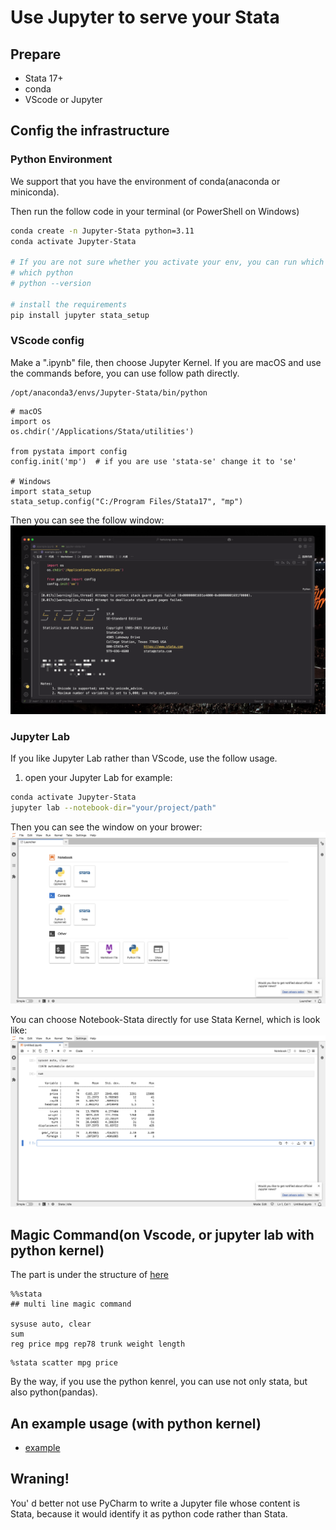 # Use Jupyter to serve your Stata
## Prepare
- Stata 17+
- conda
- VScode or Jupyter

## Config the infrastructure
### Python Environment
We support that you have the environment of conda(anaconda or miniconda).

Then run the follow code in your terminal (or PowerShell on Windows)
```bash
conda create -n Jupyter-Stata python=3.11
conda activate Jupyter-Stata

# If you are not sure whether you activate your env, you can run which python or python --version for insurance.
# which python
# python --version

# install the requirements
pip install jupyter stata_setup
```

### VScode config
Make a ".ipynb" file, then choose Jupyter Kernel.
If you are macOS and use the commands before, you can use follow path directly.
```text
/opt/anaconda3/envs/Jupyter-Stata/bin/python
```

```Jupyter
# macOS
import os
os.chdir('/Applications/Stata/utilities') 

from pystata import config
config.init('mp')  # if you are use 'stata-se' change it to 'se'

# Windows
import stata_setup
stata_setup.config("C:/Program Files/Stata17", "mp")
```

Then you can see the follow window:
![pystata-example-window](images/pystata.png)

### Jupyter Lab
If you like Jupyter Lab rather than VScode, use the follow usage.

1. open your Jupyter Lab
for example:
```bash
conda activate Jupyter-Stata
jupyter lab --notebook-dir="your/project/path"
```

Then you can see the window on your brower:
![Jupyter Lab in Brower](images/jupyterlab.png)

You can choose Notebook-Stata directly for use Stata Kernel, which is look like:
![Jupyter Stata Use](images/jupyterLabExample.png)

## Magic Command(on Vscode, or jupyter lab with python kernel)
The part is under the structure of [here](#vscode-config)
```jupyter
%%stata 
## multi line magic command

sysuse auto, clear
sum
reg price mpg rep78 trunk weight length
```

```jupyter
%stata scatter mpg price
```

By the way, if you use the python kenrel, you can use not only stata, but also python(pandas).


## An example usage (with python kernel)
- [example](examples/jupyter.ipynb) 


## Wraning!
You' d better not use PyCharm to write a Jupyter file whose content is Stata, because it would identify it as python code rather than Stata.
